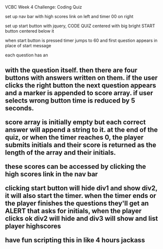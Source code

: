 VCBC Week 4 Challenge: Coding Quiz


<!-- TODO -->

set up nav bar with high scores link on left and timer 00 on right

set up start button with jquery, CODE QUIZ centered with big bright START button centered below it

when start button is pressed timer jumps to 60 and first question appears in place of start message

each question has an <H2> with the question itself. then there are four buttons with answers written on them. if the user clicks the right button the next question appears and a marker is appended to score array. if user selects wrong button time is reduced by 5 seconds. 

score array is initially empty but each correct answer will append a string to it. at the end of the quiz, or when the timer reaches 0, the player submits initials and their score is returned as the length of the array and their initials.

these scores can be accessed by clicking the high scores link in the nav bar




clicking start button will hide div1 and show div2, it will also start the timer.
when the timer ends or the player finishes the questions they'll get an ALERT that asks for initials, when the player clicks ok div2 will hide and div3 will show and list player highscores

have fun scripting this in like 4 hours jackass